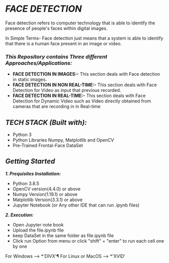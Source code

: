 # ***FACE DETECTION*** 
Face detection refers to computer technology that is able to identify the presence of people's faces within digital images.

In Simple Terms- Face detection just means that a system is able to identify that there is a human face present in an image or video.


### ***This Repository contains Three different Approaches/Applications:***
- **FACE DETECTION IN IMAGES:-** This section deals with Face detection in static images.
- **FACE DETECTION IN NON REAL-TIME:-** This section deals with Face Detection for Video as input that previous recorded.
- **FACE DETECTION IN REAL-TIME:-** This section deals with Face Detection for Dynamic Video such as Video directly obtained from cameras that are recording in in Real-time

## ***TECH STACK (Built with):***
- Python 3
- Python Libraries Numpy, Matplotlib and OpenCV
- Pre-Trained Frontal-Face DataSet

## ***Getting Started***
***1. Prequisites Installation:***
- Python 3.8.5
- OpenCV version(4.4.0) or above
- Numpy Version(1.19.1) or above
- Matplotlib Version(3.3.1) or above
- Jupyter Notebook (or Any other IDE that can run .ipynb files)

***2. Execution:***
- Open Jupyter note book
- Upload the file.ipynb file 
- keep DataSet in the same folder as file.ipynb file
- Click run Option from menu or click "shift" + "enter" to run each cell one by one 




For Windows --> *'DIVX'¶
For Linux or MacOS --> *'XVID'
